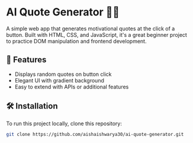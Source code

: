 # AI Quote Generator 💬✨

A simple web app that generates motivational quotes at the click of a button. Built with HTML, CSS, and JavaScript, it's a great beginner project to practice DOM manipulation and frontend development.

## 🚀 Features
- Displays random quotes on button click
- Elegant UI with gradient background
- Easy to extend with APIs or additional features

## 🛠 Installation

To run this project locally, clone this repository:

```bash
git clone https://github.com/aishaishwarya30/ai-quote-generator.git
